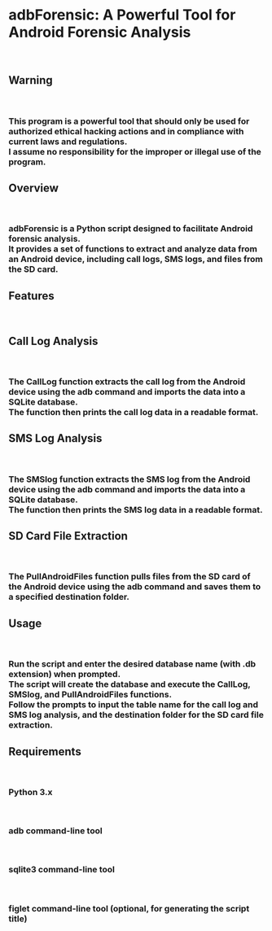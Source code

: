 <strong> <h1> adbForensic: A Powerful Tool for Android Forensic Analysis </h1> </strong> <br>

<strong> <h2> Warning </h2> </strong> <br>

<h3>
  This program is a powerful tool that should only be used for authorized ethical hacking actions and in compliance with current laws and regulations. <br>
  I assume no responsibility for the improper or illegal use of the program. <br>
</h3>

<h2> Overview </h2> <br>

<h3>
  adbForensic is a Python script designed to facilitate Android forensic analysis. <br>
  It provides a set of functions to extract and analyze data from an Android device, including call logs, SMS logs, and files from the SD card. <br>
</h3>

<h2> Features </h2> <br>

<h2> Call Log Analysis </h2> <br>

<h3>
  The CallLog function extracts the call log from the Android device using the adb command and imports the data into a SQLite database. <br>
  The function then prints the call log data in a readable format. <br>
</h3>

<h2> SMS Log Analysis </h2> <br>

<h3>
  The SMSlog function extracts the SMS log from the Android device using the adb command and imports the data into a SQLite database. <br>
  The function then prints the SMS log data in a readable format. <br>
</h3>

<h2> SD Card File Extraction </h2> <br>

<h3>
  The PullAndroidFiles function pulls files from the SD card of the Android device using the adb command and saves them to a specified destination folder. <br>
</h3>

<h2> Usage </h2> <br>

<h3>
  Run the script and enter the desired database name (with .db extension) when prompted. <br>
  The script will create the database and execute the CallLog, SMSlog, and PullAndroidFiles functions. <br>
  Follow the prompts to input the table name for the call log and SMS log analysis, and the destination folder for the SD card file extraction. <br>
</h3>

<h2> Requirements </h2> <br>

<h3> Python 3.x </h3> <br>
<h3> adb command-line tool </h3> <br>
<h3> sqlite3 command-line tool </h3> <br>
<h3> figlet command-line tool (optional, for generating the script title) </h3> <br>
